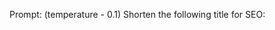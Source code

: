 Prompt: (temperature - 0.1)
Shorten the following title for SEO: <title>, get rid of the colon, only output the updated title, nothing else.
Results: 
Overcoming Self-Consciousness: A Beginner's Guide to Zumba Confidence 
Overcoming Self-Consciousness in Zumba Confidence

Overcoming Imposter Syndrome: A Beginner's Guide to Embarking on Your Zumba Journey 
Overcoming Imposter Syndrome in Your Zumba Journey

Overcoming Depression: Kick-start Your Walking Journey for Better Mental Health 
Overcoming Depression with Walking for Better Mental Health

Breaking Down the Barriers: A Beginner's Guide to Tumbling 
Beginner's Guide to Tumbling

Breaking Free: Overcome Feeling Stuck to Embark on Your Trail Running Journey 
Overcome Feeling Stuck and Start Your Trail Running Journey

Breaking Down Tae Bo Terminology: A Beginner's Guide to Master the Basics 
Tae Bo Terminology Beginner's Guide to Master the Basics

Breaking Waves and Space Barriers: A Guide to Getting Started with Surfing 
Breaking Waves and Space Barriers - A Surfing Guide

Overcoming Injury Fears: A Beginner's Guide to Safe Softball Play 
Overcoming Injury Fears in Safe Softball Play

Breaking Down Softball Jargon: A Beginner's Guide to Understanding the Game 
Breaking Down Softball Jargon for Beginners

Breaking Down Barriers: How to Start Shooting When You Don't Have Nearby Locations 
Breaking Down Barriers to Start Shooting Without Nearby Locations

Overcoming Fear of Injury: A Beginner's Guide to Safe Sailing 
Overcoming Fear of Injury in Safe Sailing

Overcoming the "Unused Roller Skates" Fear: A Guide for Beginners 
Overcoming Fear of Unused Roller Skates for Beginners

Breaking into Roller Derby: A Starter Guide for Total Beginners 
Breaking into Roller Derby for Beginners

Breaking Down Time Barriers: A Beginner's Guide to Roller Derby 
Breaking Down Time Barriers in Roller Derby for Beginners

Breaking Through the Skill Barrier: A Beginner's Guide to Roller Derby 
Breaking Through the Skill Barrier for Beginner Roller Derby

Overcoming Anxiety: A Beginner's Guide to Rock Climbing 
Overcoming Anxiety with Rock Climbing for Beginners

Breaking Health Concern Barriers: A Guide to Start Road Running Safely 
Breaking Health Barriers: A Guide to Safe Road Running

Breaking the Barriers: Overcoming Ruminating Thoughts for Road Running Success 
Overcoming Ruminating Thoughts for Road Running Success

Overcoming Fear of Injury: A Beginner's Guide to Safe Road Biking 
Overcoming Fear of Injury in Safe Road Biking

Breaking the Barrier: A Beginner's Guide to Mastering Pool (Billiards) 
Beginner's Guide to Mastering Pool


Prompt: (temperature - 0.5)
Shorten the following title for SEO: <title>, get rid of the colon, only output the updated title, nothing else.
Results: 
Overcoming Self-Consciousness: A Beginner's Guide to Zumba Confidence 
Overcoming Self-Consciousness in Zumba Confidence

Overcoming Imposter Syndrome: A Beginner's Guide to Embarking on Your Zumba Journey 
Overcoming Imposter Syndrome in Your Zumba Journey

Overcoming Depression: Kick-start Your Walking Journey for Better Mental Health 
Overcoming Depression with Walking for Better Mental Health

Breaking Down the Barriers: A Beginner's Guide to Tumbling 
Beginner's Guide to Tumbling

Breaking Free: Overcome Feeling Stuck to Embark on Your Trail Running Journey 
Break Free and Start Your Trail Running Journey

Breaking Down Tae Bo Terminology: A Beginner's Guide to Master the Basics 
Beginner's Guide to Tae Bo Terminology Basics

Breaking Waves and Space Barriers: A Guide to Getting Started with Surfing 
Breaking Waves and Space Barriers - A Surfing Guide

Overcoming Injury Fears: A Beginner's Guide to Safe Softball Play 
Overcoming Injury Fears in Safe Softball Play

Breaking Down Softball Jargon: A Beginner's Guide to Understanding the Game 
Breaking Down Softball Jargon for Beginners

Breaking Down Barriers: How to Start Shooting When You Don't Have Nearby Locations 
Start Shooting Without Nearby Locations

Overcoming Fear of Injury: A Beginner's Guide to Safe Sailing 
Overcoming Fear of Injury in Safe Sailing

Overcoming the "Unused Roller Skates" Fear: A Guide for Beginners 
Overcoming Unused Roller Skates Fear for Beginners

Breaking into Roller Derby: A Starter Guide for Total Beginners 
Breaking into Roller Derby for Beginners

Breaking Down Time Barriers: A Beginner's Guide to Roller Derby 
Breaking Down Time Barriers in Roller Derby for Beginners

Breaking Through the Skill Barrier: A Beginner's Guide to Roller Derby 
Breaking Through the Skill Barrier for Beginners in Roller Derby

Overcoming Anxiety: A Beginner's Guide to Rock Climbing 
Overcoming Anxiety with Rock Climbing for Beginners

Breaking Health Concern Barriers: A Guide to Start Road Running Safely 
Breaking Health Concern Barriers for Safe Road Running

Breaking the Barriers: Overcoming Ruminating Thoughts for Road Running Success 
Overcoming Ruminating Thoughts for Road Running Success

Overcoming Fear of Injury: A Beginner's Guide to Safe Road Biking 
Overcoming Fear of Injury in Safe Road Biking

Breaking the Barrier: A Beginner's Guide to Mastering Pool (Billiards) 
Beginner's Guide to Mastering Pool Billiards


Prompt: (temperature - 0.9)
Shorten the following title for SEO: <title>, get rid of the colon, only output the updated title, nothing else.
Results: 
Overcoming Self-Consciousness: A Beginner's Guide to Zumba Confidence 
Overcoming Self-Consciousness in Zumba Confidence

Overcoming Imposter Syndrome: A Beginner's Guide to Embarking on Your Zumba Journey 
Overcoming Imposter Syndrome in Your Zumba Journey

Overcoming Depression: Kick-start Your Walking Journey for Better Mental Health 
Overcoming Depression with a Walking Journey for Better Mental Health

Breaking Down the Barriers: A Beginner's Guide to Tumbling 
Beginner's Guide to Tumbling

Breaking Free: Overcome Feeling Stuck to Embark on Your Trail Running Journey 
Break Free and Start Your Trail Running Journey

Breaking Down Tae Bo Terminology: A Beginner's Guide to Master the Basics 
Tae Bo Terminology Beginners Guide to Mastering Basics

Breaking Waves and Space Barriers: A Guide to Getting Started with Surfing 
Breaking Waves and Space Barriers: A Surfing Guide

Overcoming Injury Fears: A Beginner's Guide to Safe Softball Play 
Overcoming Injury Fears in Safe Softball Play

Breaking Down Softball Jargon: A Beginner's Guide to Understanding the Game 
Softball Jargon Explained for Beginners

Breaking Down Barriers: How to Start Shooting When You Don't Have Nearby Locations 
Start Shooting Without Nearby Locations

Overcoming Fear of Injury: A Beginner's Guide to Safe Sailing 
Overcoming Fear of Injury in Safe Sailing

Overcoming the "Unused Roller Skates" Fear: A Guide for Beginners 
Overcoming Fear of Unused Roller Skates for Beginners

Breaking into Roller Derby: A Starter Guide for Total Beginners 
Breaking into Roller Derby for Beginners

Breaking Down Time Barriers: A Beginner's Guide to Roller Derby 
Breaking Down Time Barriers in Roller Derby for Beginners

Breaking Through the Skill Barrier: A Beginner's Guide to Roller Derby 
Breaking Through the Skill Barrier for Roller Derby Beginners

Overcoming Anxiety: A Beginner's Guide to Rock Climbing 
Overcoming Anxiety Through Rock Climbing Beginner's Guide

Breaking Health Concern Barriers: A Guide to Start Road Running Safely 
Breaking Health Concern Barriers for Safe Road Running

Breaking the Barriers: Overcoming Ruminating Thoughts for Road Running Success 
Overcoming Ruminating Thoughts for Road Running Success

Overcoming Fear of Injury: A Beginner's Guide to Safe Road Biking 
Overcoming Fear of Injury in Safe Road Biking

Breaking the Barrier: A Beginner's Guide to Mastering Pool (Billiards) 
Breaking the Barrier Beginner's Guide to Mastering Pool


Prompt: (temperature - 0.1)
Shorten the following title: "<title>" using its corresponding barrier as its theme: "<barrier>".
Updated title must be 50 to 60 characters optimized for SEO, no colon allowed, only output the updated title, nothing else.
Results: 
Overcoming Self-Consciousness: A Beginner's Guide to Zumba Confidence 
Boost Your Zumba Confidence and Overcome Self-Consciousness

Overcoming Imposter Syndrome: A Beginner's Guide to Embarking on Your Zumba Journey 
Conquering Imposter Syndrome on Your Zumba Journey

Overcoming Depression: Kick-start Your Walking Journey for Better Mental Health 
Kick-start Your Walking Journey to Overcome Depression

Breaking Down the Barriers: A Beginner's Guide to Tumbling 
Tumbling for Beginners: Overcoming Your Fear of the Unknown

Breaking Free: Overcome Feeling Stuck to Embark on Your Trail Running Journey 
Break Free from Feeling Stuck to Start Trail Running

Breaking Down Tae Bo Terminology: A Beginner's Guide to Master the Basics 
Tae Bo Terminology Explained for Beginners to Overcome Confusion

Breaking Waves and Space Barriers: A Guide to Getting Started with Surfing 
No Room for Waves A Beginner's Guide to Surfing

Overcoming Injury Fears: A Beginner's Guide to Safe Softball Play 
Conquering Injury Fears for Safe Softball Play for Beginners

Breaking Down Softball Jargon: A Beginner's Guide to Understanding the Game 
Understanding Softball Terms A Beginner's Guide to the Game

Breaking Down Barriers: How to Start Shooting When You Don't Have Nearby Locations 
Start Shooting Without Nearby Locations to Inspire You

Overcoming Fear of Injury: A Beginner's Guide to Safe Sailing 
Conquering Injury Fears A Beginner's Safe Sailing Guide

Overcoming the "Unused Roller Skates" Fear: A Guide for Beginners 
Conquering the Fear of Unused Roller Skates for Beginners

Breaking into Roller Derby: A Starter Guide for Total Beginners 
Roller Derby for Beginners A Complete Guide for Newbies

Breaking Down Time Barriers: A Beginner's Guide to Roller Derby 
No Time? Start Your Roller Derby Journey Today

Breaking Through the Skill Barrier: A Beginner's Guide to Roller Derby 
Overcoming Skill Limitations A Beginner's Guide to Roller Derby

Overcoming Anxiety: A Beginner's Guide to Rock Climbing 
Conquering Anxiety Through Rock Climbing for Beginners

Breaking Health Concern Barriers: A Guide to Start Road Running Safely 
Run Safely with Health Concerns A Guide to Road Running

Breaking the Barriers: Overcoming Ruminating Thoughts for Road Running Success 
Overcoming Ruminating Thoughts for Road Running Success

Overcoming Fear of Injury: A Beginner's Guide to Safe Road Biking 
Conquering Injury Fears A Beginner's Safe Road Biking Guide

Breaking the Barrier: A Beginner's Guide to Mastering Pool (Billiards) 
Mastering Pool for Beginners Overcoming the Unknown

Prompt: (temperature - 0.5)
Shorten the following title: "<title>" using its corresponding barrier as its theme: "<barrier>".
Updated title must be 50 to 60 characters optimized for SEO, no colon allowed, only output the updated title, nothing else.

Results: 
Overcoming Self-Consciousness: A Beginner's Guide to Zumba Confidence 
Boost Your Zumba Confidence and Overcome Self-Consciousness

Overcoming Imposter Syndrome: A Beginner's Guide to Embarking on Your Zumba Journey 
Conquering Imposter Syndrome on Your Zumba Journey

Overcoming Depression: Kick-start Your Walking Journey for Better Mental Health 
Kick-start Walking to Overcome Depression and Boost Mental Health

Breaking Down the Barriers: A Beginner's Guide to Tumbling 
Tumbling 101 for Total Beginners Overcoming Your Fears

Breaking Free: Overcome Feeling Stuck to Embark on Your Trail Running Journey 
Overcoming Paralysis to Start Your Trail Running Journey

Breaking Down Tae Bo Terminology: A Beginner's Guide to Master the Basics 
Tae Bo Terminology Explained for Beginners to Overcome Confusion

Breaking Waves and Space Barriers: A Guide to Getting Started with Surfing 
Surfing Without Space A Beginner's Guide to Breaking Waves

Overcoming Injury Fears: A Beginner's Guide to Safe Softball Play 
Conquering Injury Fears for Safe Softball Play for Beginners

Breaking Down Softball Jargon: A Beginner's Guide to Understanding the Game 
Understanding Softball Terms A Beginner's Guide to the Game

Breaking Down Barriers: How to Start Shooting When You Don't Have Nearby Locations 
Start Shooting Without Nearby Locations to Explore

Overcoming Fear of Injury: A Beginner's Guide to Safe Sailing 
Conquering Injury Fears A Beginner's Guide to Safe Sailing

Overcoming the "Unused Roller Skates" Fear: A Guide for Beginners 
Conquering the Fear of Unused Roller Skates for Beginners

Breaking into Roller Derby: A Starter Guide for Total Beginners 
Roller Derby for Beginners A Complete Guide for Newbies

Breaking Down Time Barriers: A Beginner's Guide to Roller Derby 
No Time? A Beginner's Guide to Roller Derby Essentials

Breaking Through the Skill Barrier: A Beginner's Guide to Roller Derby 
Overcoming the Skill Barrier in Roller Derby for Beginners

Overcoming Anxiety: A Beginner's Guide to Rock Climbing 
Conquering Anxiety with Rock Climbing for Beginners

Breaking Health Concern Barriers: A Guide to Start Road Running Safely 
Run Safely with Health Concerns A Guide to Start Road Running

Breaking the Barriers: Overcoming Ruminating Thoughts for Road Running Success 
Overcoming Ruminating Thoughts for Road Running Success

Overcoming Fear of Injury: A Beginner's Guide to Safe Road Biking 
Conquering Injury Fears A Beginner's Safe Road Biking Guide

Breaking the Barrier: A Beginner's Guide to Mastering Pool (Billiards) 
Master Pool Skills for Total Beginners Who Feel Unfamiliar


Prompt: (temperature - 0.9)
Shorten the following title: "<title>" using its corresponding barrier as its theme: "<barrier>".
Updated title must be 50 to 60 characters optimized for SEO, no colon allowed, only output the updated title, nothing else.
Results: 
Overcoming Self-Consciousness: A Beginner's Guide to Zumba Confidence 
Boost Your Zumba Confidence and Overcome Self-Consciousness

Overcoming Imposter Syndrome: A Beginner's Guide to Embarking on Your Zumba Journey 
Conquering Imposter Syndrome on Your Zumba Journey

Overcoming Depression: Kick-start Your Walking Journey for Better Mental Health 
Walking for Mental Health When You're Feeling Depressed

Breaking Down the Barriers: A Beginner's Guide to Tumbling 
Tumbling 101 for Complete Beginners Overcoming the Unknown

Breaking Free: Overcome Feeling Stuck to Embark on Your Trail Running Journey 
Overcoming Paralysis to Start Your Trail Running Adventure

Breaking Down Tae Bo Terminology: A Beginner's Guide to Master the Basics 
Tae Bo Terms Explained for Beginners Understanding the Basics

Breaking Waves and Space Barriers: A Guide to Getting Started with Surfing 
No Room to Surf: A Beginner's Guide to Breaking Waves

Overcoming Injury Fears: A Beginner's Guide to Safe Softball Play 
Conquering Injury Fears for Safe Softball Play for Beginners

Breaking Down Softball Jargon: A Beginner's Guide to Understanding the Game 
Understanding Softball Terms for Beginners and New Players

Breaking Down Barriers: How to Start Shooting When You Don't Have Nearby Locations 
Start Shooting When You Lack Nearby Locations

Overcoming Fear of Injury: A Beginner's Guide to Safe Sailing 
Conquering Injury Fears A Beginner's Safe Sailing Guide

Overcoming the "Unused Roller Skates" Fear: A Guide for Beginners 
Conquering the Fear of Unused Roller Skates for Beginners

Breaking into Roller Derby: A Starter Guide for Total Beginners 
Beginner's Guide to Roller Derby for Total Newbies

Breaking Down Time Barriers: A Beginner's Guide to Roller Derby 
No Time? Start Roller Derby with This Beginner's Guide

Breaking Through the Skill Barrier: A Beginner's Guide to Roller Derby 
Overcoming Skill Limits A Beginner's Roller Derby Guide

Overcoming Anxiety: A Beginner's Guide to Rock Climbing 
Conquering Anxiety Through Rock Climbing for Beginners

Breaking Health Concern Barriers: A Guide to Start Road Running Safely 
Running with Health Concerns A Safe Beginner's Guide

Breaking the Barriers: Overcoming Ruminating Thoughts for Road Running Success 
Overcoming Ruminating Thoughts for Road Running Success

Overcoming Fear of Injury: A Beginner's Guide to Safe Road Biking 
Conquering Injury Fears A Safe Beginner's Guide to Road Biking

Breaking the Barrier: A Beginner's Guide to Mastering Pool (Billiards) 
"Mastering Pool for Beginners: Overcoming Your Lack of Knowledge"


Prompt: (temperature - 0.1)
Shorten the following title: "<title>" using its corresponding barrier as its theme: "<barrier>".
Updated title must be 50 to 60 characters optimized for SEO, no quotation marks, only output the updated title, nothing else.

Results: 
Overcoming Self-Consciousness: A Beginner's Guide to Zumba Confidence 
Boost Zumba Confidence: Overcome Self-Consciousness Today

Overcoming Imposter Syndrome: A Beginner's Guide to Embarking on Your Zumba Journey 
Conquering Imposter Syndrome: Start Your Zumba Journey Today

Overcoming Depression: Kick-start Your Walking Journey for Better Mental Health 
Kick-start Your Walking Journey to Overcome Depression

Breaking Down the Barriers: A Beginner's Guide to Tumbling 
Tumbling 101: Overcoming Your Fear of the Unknown

Breaking Free: Overcome Feeling Stuck to Embark on Your Trail Running Journey 
Overcoming Paralysis: Start Your Trail Running Journey

Breaking Down Tae Bo Terminology: A Beginner's Guide to Master the Basics 
Tae Bo Terminology Explained: A Beginner's Guide to Basics

Breaking Waves and Space Barriers: A Guide to Getting Started with Surfing 
Surfing Without Space: A Beginner's Guide to Breaking Waves

Overcoming Injury Fears: A Beginner's Guide to Safe Softball Play 
Conquering Injury Fears: Safe Softball Tips for Beginners

Breaking Down Softball Jargon: A Beginner's Guide to Understanding the Game 
Softball Terms Explained A Beginner's Guide to the Game

Breaking Down Barriers: How to Start Shooting When You Don't Have Nearby Locations 
Start Shooting Without Nearby Locations: Overcoming Barriers

Overcoming Fear of Injury: A Beginner's Guide to Safe Sailing 
Conquering Injury Fears: A Safe Sailing Guide for Beginners

Overcoming the "Unused Roller Skates" Fear: A Guide for Beginners 
Conquering the Fear of Unused Roller Skates for Beginners

Breaking into Roller Derby: A Starter Guide for Total Beginners 
Roller Derby for Beginners: A Complete Starter Guide

Breaking Down Time Barriers: A Beginner's Guide to Roller Derby 
No Time? Start Roller Derby with This Beginner's Guide

Breaking Through the Skill Barrier: A Beginner's Guide to Roller Derby 
Overcoming Skill Limitations: A Beginner's Guide to Roller Derby

Overcoming Anxiety: A Beginner's Guide to Rock Climbing 
Conquering Anxiety: A Beginner's Guide to Rock Climbing

Breaking Health Concern Barriers: A Guide to Start Road Running Safely 
Running Safely with Health Concerns: A Beginner's Guide

Breaking the Barriers: Overcoming Ruminating Thoughts for Road Running Success 
Overcoming Ruminating Thoughts for Road Running Success

Overcoming Fear of Injury: A Beginner's Guide to Safe Road Biking 
Conquering Injury Fears: Safe Road Biking for Beginners

Breaking the Barrier: A Beginner's Guide to Mastering Pool (Billiards) 
Mastering Pool for Beginners: Overcoming the Unknown


Prompt: (temperature - 0.5)
Shorten the following title: "<title>" using its corresponding barrier as its theme: "<barrier>".
Updated title must be 50 to 60 characters optimized for SEO, no quotation marks, only output the updated title, nothing else.

Results: 
Overcoming Self-Consciousness: A Beginner's Guide to Zumba Confidence 
Boosting Zumba Confidence: Overcoming Self-Consciousness

Overcoming Imposter Syndrome: A Beginner's Guide to Embarking on Your Zumba Journey 
Overcoming Imposter Syndrome: Start Your Zumba Journey Today

Overcoming Depression: Kick-start Your Walking Journey for Better Mental Health 
Kick-start Walking for Better Mental Health When Feeling Depressed

Breaking Down the Barriers: A Beginner's Guide to Tumbling 
Tumbling 101: Overcoming Your Lack of Experience

Breaking Free: Overcome Feeling Stuck to Embark on Your Trail Running Journey 
Overcoming Paralysis: Start Your Trail Running Journey

Breaking Down Tae Bo Terminology: A Beginner's Guide to Master the Basics 
Tae Bo Terminology Explained: A Beginner's Guide to Basics

Breaking Waves and Space Barriers: A Guide to Getting Started with Surfing 
Surfing Without Space: A Beginner's Guide to Breaking Waves

Overcoming Injury Fears: A Beginner's Guide to Safe Softball Play 
Conquering Injury Fears: Safe Softball Tips for Beginners

Breaking Down Softball Jargon: A Beginner's Guide to Understanding the Game 
Softball Jargon Explained: A Beginner's Guide to the Game

Breaking Down Barriers: How to Start Shooting When You Don't Have Nearby Locations 
Start Shooting Without Nearby Locations: Tips and Tricks

Overcoming Fear of Injury: A Beginner's Guide to Safe Sailing 
Conquering Injury Fears: A Beginner's Safe Sailing Guide

Overcoming the "Unused Roller Skates" Fear: A Guide for Beginners 
Conquering the Fear of Unused Roller Skates for Beginners

Breaking into Roller Derby: A Starter Guide for Total Beginners 
Roller Derby 101: A Beginner's Guide for Total Newbies

Breaking Down Time Barriers: A Beginner's Guide to Roller Derby 
No Time? Get Started with Roller Derby Today

Breaking Through the Skill Barrier: A Beginner's Guide to Roller Derby 
Overcoming Skill Limitations: A Beginner's Guide to Roller Derby

Overcoming Anxiety: A Beginner's Guide to Rock Climbing 
Conquering Anxiety: A Newbie's Guide to Rock Climbing

Breaking Health Concern Barriers: A Guide to Start Road Running Safely 
Running Safely with Health Concerns: A Beginner's Guide

Breaking the Barriers: Overcoming Ruminating Thoughts for Road Running Success 
Overcoming Ruminating Thoughts for Running Success

Overcoming Fear of Injury: A Beginner's Guide to Safe Road Biking 
Conquering Injury Fear: Safe Road Biking for Beginners

Breaking the Barrier: A Beginner's Guide to Mastering Pool (Billiards) 
Overcoming the Unknown: A Beginner's Guide to Pool Mastery


Prompt: (temperature - 0.9)
Shorten the following title: "<title>" using its corresponding barrier as its theme: "<barrier>".
Updated title must be 50 to 60 characters optimized for SEO, no quotation marks, only output the updated title, nothing else.

Results: 
Overcoming Self-Consciousness: A Beginner's Guide to Zumba Confidence 
Build Zumba Confidence and Overcome Self-Consciousness

Overcoming Imposter Syndrome: A Beginner's Guide to Embarking on Your Zumba Journey 
Conquering Imposter Syndrome: Start Your Zumba Journey Today

Overcoming Depression: Kick-start Your Walking Journey for Better Mental Health 
Boost Your Mood: Start Walking to Overcome Depression

Breaking Down the Barriers: A Beginner's Guide to Tumbling 
Beginner's Guide to Tumbling: Overcoming Your Barriers

Breaking Free: Overcome Feeling Stuck to Embark on Your Trail Running Journey 
Overcome Feeling Stuck to Start Your Trail Running Journey

Breaking Down Tae Bo Terminology: A Beginner's Guide to Master the Basics 
Understanding Tae Bo Terms: A Beginner's Guide to Basics

Breaking Waves and Space Barriers: A Guide to Getting Started with Surfing 
No Space? Start Surfing with Minimal Room Requirements

Overcoming Injury Fears: A Beginner's Guide to Safe Softball Play 
Conquering Injury Fears: Safe Softball Tips for Beginners

Breaking Down Softball Jargon: A Beginner's Guide to Understanding the Game 
Beginner's Guide to Understanding Softball Terms and Jargon

Breaking Down Barriers: How to Start Shooting When You Don't Have Nearby Locations 
Overcoming Location Issues: How to Start Shooting Anywhere

Overcoming Fear of Injury: A Beginner's Guide to Safe Sailing 
Conquering Injury Fears: A Safe Sailing Guide for Beginners

Overcoming the "Unused Roller Skates" Fear: A Guide for Beginners 
Conquering the Fear of Unused Roller Skates for Beginners

Breaking into Roller Derby: A Starter Guide for Total Beginners 
Roller Derby for Beginners: Your Essential Starter Guide

Breaking Down Time Barriers: A Beginner's Guide to Roller Derby 
No Time? Your Quick Guide to Roller Derby Basics

Breaking Through the Skill Barrier: A Beginner's Guide to Roller Derby 
Overcoming Skill Limitations: A Beginner's Guide to Roller Derby

Overcoming Anxiety: A Beginner's Guide to Rock Climbing 
Conquer Anxiety: A Newbie's Guide to Rock Climbing Success

Breaking Health Concern Barriers: A Guide to Start Road Running Safely 
Running Safely with Health Concerns: A Guide to Get Started

Breaking the Barriers: Overcoming Ruminating Thoughts for Road Running Success 
Overcoming Ruminating Thoughts for Road Running Success

Overcoming Fear of Injury: A Beginner's Guide to Safe Road Biking 
Conquer Your Fear of Injury: Safe Road Biking for Beginners

Breaking the Barrier: A Beginner's Guide to Mastering Pool (Billiards) 
Mastering Pool for Beginners: Overcoming the Unknown




